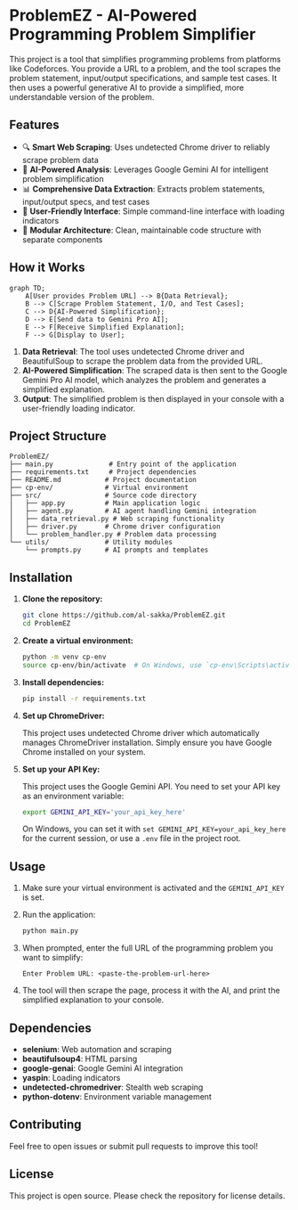 # ProblemEZ - AI-Powered Programming Problem Simplifier

This project is a tool that simplifies programming problems from platforms like Codeforces. You provide a URL to a problem, and the tool scrapes the problem statement, input/output specifications, and sample test cases. It then uses a powerful generative AI to provide a simplified, more understandable version of the problem.

## Features

- 🔍 **Smart Web Scraping**: Uses undetected Chrome driver to reliably scrape problem data
- 🤖 **AI-Powered Analysis**: Leverages Google Gemini AI for intelligent problem simplification
- 📊 **Comprehensive Data Extraction**: Extracts problem statements, input/output specs, and test cases
- 🎯 **User-Friendly Interface**: Simple command-line interface with loading indicators
- 🔧 **Modular Architecture**: Clean, maintainable code structure with separate components

## How it Works

```mermaid
graph TD;
    A[User provides Problem URL] --> B{Data Retrieval};
    B --> C[Scrape Problem Statement, I/O, and Test Cases];
    C --> D{AI-Powered Simplification};
    D --> E[Send data to Gemini Pro AI];
    E --> F[Receive Simplified Explanation];
    F --> G[Display to User];
```

1. **Data Retrieval**: The tool uses undetected Chrome driver and BeautifulSoup to scrape the problem data from the provided URL.
2. **AI-Powered Simplification**: The scraped data is then sent to the Google Gemini Pro AI model, which analyzes the problem and generates a simplified explanation.
3. **Output**: The simplified problem is then displayed in your console with a user-friendly loading indicator.

## Project Structure

```text
ProblemEZ/
├── main.py              # Entry point of the application
├── requirements.txt     # Project dependencies
├── README.md           # Project documentation
├── cp-env/             # Virtual environment
├── src/                # Source code directory
│   ├── app.py          # Main application logic
│   ├── agent.py        # AI agent handling Gemini integration
│   ├── data_retrieval.py # Web scraping functionality
│   ├── driver.py       # Chrome driver configuration
│   └── problem_handler.py # Problem data processing
└── utils/              # Utility modules
    └── prompts.py      # AI prompts and templates
```

## Installation

1. **Clone the repository:**

    ```bash
    git clone https://github.com/al-sakka/ProblemEZ.git
    cd ProblemEZ
    ```

2. **Create a virtual environment:**

    ```bash
    python -m venv cp-env
    source cp-env/bin/activate  # On Windows, use `cp-env\Scripts\activate`
    ```

3. **Install dependencies:**

    ```bash
    pip install -r requirements.txt
    ```

4. **Set up ChromeDriver:**

    This project uses undetected Chrome driver which automatically manages ChromeDriver installation. Simply ensure you have Google Chrome installed on your system.

5. **Set up your API Key:**

    This project uses the Google Gemini API. You need to set your API key as an environment variable:

    ```bash
    export GEMINI_API_KEY='your_api_key_here'
    ```

    On Windows, you can set it with `set GEMINI_API_KEY=your_api_key_here` for the current session, or use a `.env` file in the project root.

## Usage

1. Make sure your virtual environment is activated and the `GEMINI_API_KEY` is set.

2. Run the application:

    ```bash
    python main.py
    ```

3. When prompted, enter the full URL of the programming problem you want to simplify:

    ```text
    Enter Problem URL: <paste-the-problem-url-here>
    ```

4. The tool will then scrape the page, process it with the AI, and print the simplified explanation to your console.

## Dependencies

- **selenium**: Web automation and scraping
- **beautifulsoup4**: HTML parsing
- **google-genai**: Google Gemini AI integration
- **yaspin**: Loading indicators
- **undetected-chromedriver**: Stealth web scraping
- **python-dotenv**: Environment variable management

## Contributing

Feel free to open issues or submit pull requests to improve this tool!

## License

This project is open source. Please check the repository for license details.